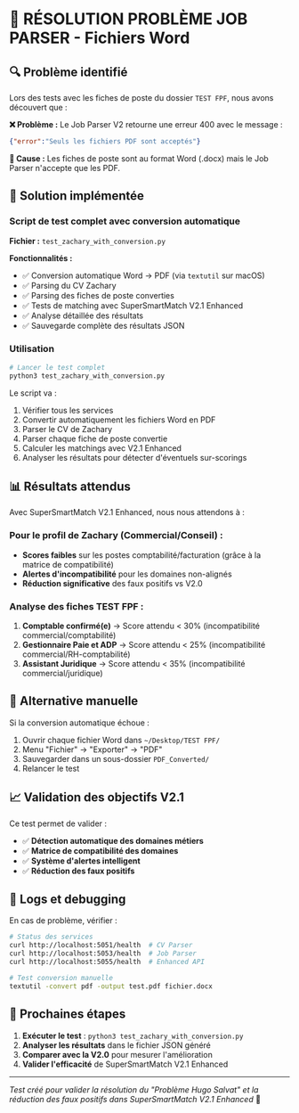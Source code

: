 # 🔧 RÉSOLUTION PROBLÈME JOB PARSER - Fichiers Word

## 🔍 Problème identifié

Lors des tests avec les fiches de poste du dossier `TEST FPF`, nous avons découvert que :

**❌ Problème :** Le Job Parser V2 retourne une erreur 400 avec le message :
```json
{"error":"Seuls les fichiers PDF sont acceptés"}
```

**🎯 Cause :** Les fiches de poste sont au format Word (.docx) mais le Job Parser n'accepte que les PDF.

## 🚀 Solution implémentée

### Script de test complet avec conversion automatique
**Fichier :** `test_zachary_with_conversion.py`

**Fonctionnalités :**
- ✅ Conversion automatique Word → PDF (via `textutil` sur macOS)
- ✅ Parsing du CV Zachary
- ✅ Parsing des fiches de poste converties
- ✅ Tests de matching avec SuperSmartMatch V2.1 Enhanced
- ✅ Analyse détaillée des résultats
- ✅ Sauvegarde complète des résultats JSON

### Utilisation

```bash
# Lancer le test complet
python3 test_zachary_with_conversion.py
```

Le script va :
1. Vérifier tous les services
2. Convertir automatiquement les fichiers Word en PDF
3. Parser le CV de Zachary
4. Parser chaque fiche de poste convertie
5. Calculer les matchings avec V2.1 Enhanced
6. Analyser les résultats pour détecter d'éventuels sur-scorings

## 📊 Résultats attendus

Avec SuperSmartMatch V2.1 Enhanced, nous nous attendons à :

### Pour le profil de Zachary (Commercial/Conseil) :
- **Scores faibles** sur les postes comptabilité/facturation (grâce à la matrice de compatibilité)
- **Alertes d'incompatibilité** pour les domaines non-alignés
- **Réduction significative** des faux positifs vs V2.0

### Analyse des fiches TEST FPF :
1. **Comptable confirmé(e)** → Score attendu < 30% (incompatibilité commercial/comptabilité)
2. **Gestionnaire Paie et ADP** → Score attendu < 25% (incompatibilité commercial/RH-comptabilité)
3. **Assistant Juridique** → Score attendu < 35% (incompatibilité commercial/juridique)

## 🔧 Alternative manuelle

Si la conversion automatique échoue :

1. Ouvrir chaque fichier Word dans `~/Desktop/TEST FPF/`
2. Menu "Fichier" → "Exporter" → "PDF"
3. Sauvegarder dans un sous-dossier `PDF_Converted/`
4. Relancer le test

## 📈 Validation des objectifs V2.1

Ce test permet de valider :
- ✅ **Détection automatique des domaines métiers**
- ✅ **Matrice de compatibilité des domaines**
- ✅ **Système d'alertes intelligent**
- ✅ **Réduction des faux positifs**

## 📝 Logs et debugging

En cas de problème, vérifier :
```bash
# Status des services
curl http://localhost:5051/health  # CV Parser
curl http://localhost:5053/health  # Job Parser  
curl http://localhost:5055/health  # Enhanced API

# Test conversion manuelle
textutil -convert pdf -output test.pdf fichier.docx
```

## 🎯 Prochaines étapes

1. **Exécuter le test** : `python3 test_zachary_with_conversion.py`
2. **Analyser les résultats** dans le fichier JSON généré
3. **Comparer avec la V2.0** pour mesurer l'amélioration
4. **Valider l'efficacité** de SuperSmartMatch V2.1 Enhanced

---

*Test créé pour valider la résolution du "Problème Hugo Salvat" et la réduction des faux positifs dans SuperSmartMatch V2.1 Enhanced* 🚀

